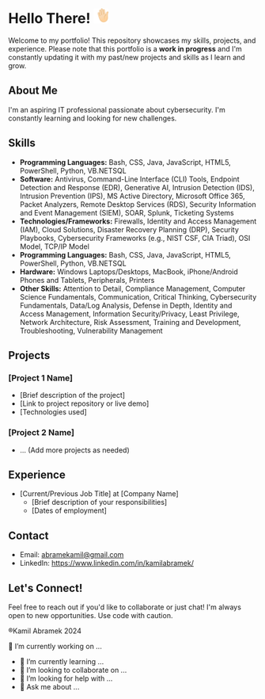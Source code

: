 # Hello There! <img src="https://github.com/abramekamil/abramekamil/blob/main/Pictures/waving-hand.gif" width="30"/>

Welcome to my portfolio! This repository showcases my skills, projects, and experience. Please note that this portfolio is a **work in progress** and I'm constantly updating it with my past/new projects and skills as I learn and grow.

## About Me

I'm an aspiring IT professional passionate about cybersecurity. I'm constantly learning and looking for new challenges.

## Skills

* **Programming Languages:** Bash, CSS, Java, JavaScript, HTML5, PowerShell, Python, VB.NETSQL
* **Software:** Antivirus, Command-Line Interface (CLI) Tools, Endpoint Detection and Response (EDR), Generative AI, Intrusion Detection (IDS), Intrusion Prevention (IPS), MS Active Directory, Microsoft Office 365,
  Packet Analyzers, Remote Desktop Services (RDS), Security Information and Event Management (SIEM), SOAR, Splunk, Ticketing Systems
* **Technologies/Frameworks:** Firewalls, Identity and Access Management (IAM), Cloud Solutions, Disaster Recovery Planning (DRP),
  Security Playbooks, Cybersecurity Frameworks (e.g., NIST CSF, CIA Triad), OSI Model, TCP/IP Model
* **Programming Languages:** Bash, CSS, Java, JavaScript, HTML5, PowerShell, Python, VB.NETSQL
* **Hardware:** Windows Laptops/Desktops, MacBook, iPhone/Android Phones and Tablets, Peripherals, Printers
* **Other Skills:** Attention to Detail, Compliance Management, Computer Science Fundamentals, Communication, Critical Thinking, Cybersecurity Fundamentals, Data/Log Analysis, Defense in Depth, Identity and Access Management,
  Information Security/Privacy, Least Privilege, Network Architecture, Risk Assessment, Training and Development, Troubleshooting, Vulnerability Management


## Projects

### [Project 1 Name]

* [Brief description of the project]
* [Link to project repository or live demo]
* [Technologies used]

### [Project 2 Name]

* ... (Add more projects as needed)

## Experience

* [Current/Previous Job Title] at [Company Name]
    * [Brief description of your responsibilities]
    * [Dates of employment]

## Contact

* Email: abramekamil@gmail.com  
* LinkedIn: https://www.linkedin.com/in/kamilabramek/


## Let's Connect!

Feel free to reach out if you'd like to collaborate or just chat! I'm always open to new opportunities.
Use code with caution.

®Kamil Abramek 2024

🔭 I’m currently working on ...
- 🌱 I’m currently learning ...
- 👯 I’m looking to collaborate on ...
- 🤔 I’m looking for help with ...
- 💬 Ask me about ...
